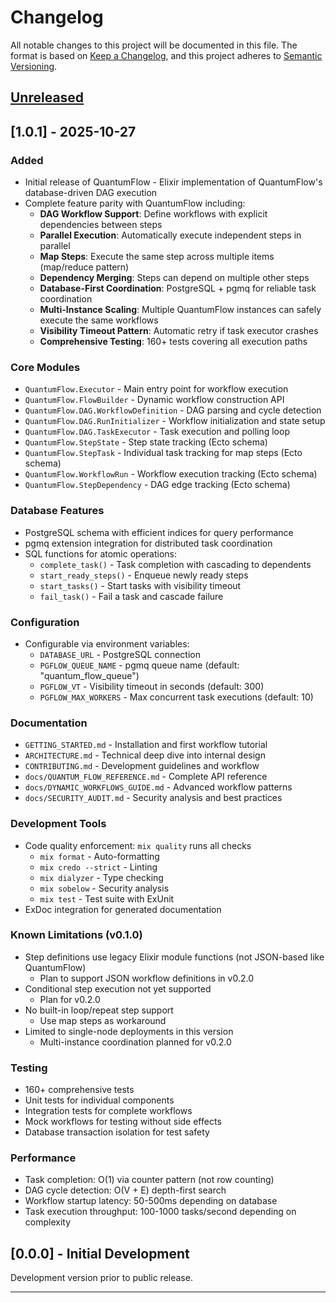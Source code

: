 # Changelog

All notable changes to this project will be documented in this file.
The format is based on [Keep a Changelog](https://keepachangelog.com/en/1.0.0/),
and this project adheres to [Semantic Versioning](https://semver.org/spec/v2.0.0.html).

## [Unreleased]

## [1.0.1] - 2025-10-27

### Added

- Initial release of QuantumFlow - Elixir implementation of QuantumFlow's database-driven DAG execution
- Complete feature parity with QuantumFlow including:
  - **DAG Workflow Support**: Define workflows with explicit dependencies between steps
  - **Parallel Execution**: Automatically execute independent steps in parallel
  - **Map Steps**: Execute the same step across multiple items (map/reduce pattern)
  - **Dependency Merging**: Steps can depend on multiple other steps
  - **Database-First Coordination**: PostgreSQL + pgmq for reliable task coordination
  - **Multi-Instance Scaling**: Multiple QuantumFlow instances can safely execute the same workflows
  - **Visibility Timeout Pattern**: Automatic retry if task executor crashes
  - **Comprehensive Testing**: 160+ tests covering all execution paths

### Core Modules

- `QuantumFlow.Executor` - Main entry point for workflow execution
- `QuantumFlow.FlowBuilder` - Dynamic workflow construction API
- `QuantumFlow.DAG.WorkflowDefinition` - DAG parsing and cycle detection
- `QuantumFlow.DAG.RunInitializer` - Workflow initialization and state setup
- `QuantumFlow.DAG.TaskExecutor` - Task execution and polling loop
- `QuantumFlow.StepState` - Step state tracking (Ecto schema)
- `QuantumFlow.StepTask` - Individual task tracking for map steps (Ecto schema)
- `QuantumFlow.WorkflowRun` - Workflow execution tracking (Ecto schema)
- `QuantumFlow.StepDependency` - DAG edge tracking (Ecto schema)

### Database Features

- PostgreSQL schema with efficient indices for query performance
- pgmq extension integration for distributed task coordination
- SQL functions for atomic operations:
  - `complete_task()` - Task completion with cascading to dependents
  - `start_ready_steps()` - Enqueue newly ready steps
  - `start_tasks()` - Start tasks with visibility timeout
  - `fail_task()` - Fail a task and cascade failure

### Configuration

- Configurable via environment variables:
  - `DATABASE_URL` - PostgreSQL connection
  - `PGFLOW_QUEUE_NAME` - pgmq queue name (default: "quantum_flow_queue")
  - `PGFLOW_VT` - Visibility timeout in seconds (default: 300)
  - `PGFLOW_MAX_WORKERS` - Max concurrent task executions (default: 10)

### Documentation

- `GETTING_STARTED.md` - Installation and first workflow tutorial
- `ARCHITECTURE.md` - Technical deep dive into internal design
- `CONTRIBUTING.md` - Development guidelines and workflow
- `docs/QUANTUM_FLOW_REFERENCE.md` - Complete API reference
- `docs/DYNAMIC_WORKFLOWS_GUIDE.md` - Advanced workflow patterns
- `docs/SECURITY_AUDIT.md` - Security analysis and best practices

### Development Tools

- Code quality enforcement: `mix quality` runs all checks
  - `mix format` - Auto-formatting
  - `mix credo --strict` - Linting
  - `mix dialyzer` - Type checking
  - `mix sobelow` - Security analysis
  - `mix test` - Test suite with ExUnit
- ExDoc integration for generated documentation

### Known Limitations (v0.1.0)

- Step definitions use legacy Elixir module functions (not JSON-based like QuantumFlow)
  - Plan to support JSON workflow definitions in v0.2.0
- Conditional step execution not yet supported
  - Plan for v0.2.0
- No built-in loop/repeat step support
  - Use map steps as workaround
- Limited to single-node deployments in this version
  - Multi-instance coordination planned for v0.2.0

### Testing

- 160+ comprehensive tests
- Unit tests for individual components
- Integration tests for complete workflows
- Mock workflows for testing without side effects
- Database transaction isolation for test safety

### Performance

- Task completion: O(1) via counter pattern (not row counting)
- DAG cycle detection: O(V + E) depth-first search
- Workflow startup latency: 50-500ms depending on database
- Task execution throughput: 100-1000 tasks/second depending on complexity

## [0.0.0] - Initial Development

Development version prior to public release.

---

[Unreleased]: https://github.com/mikkihugo/quantum_flow
[0.1.0]: https://github.com/mikkihugo/quantum_flow/releases/tag/v0.1.0
